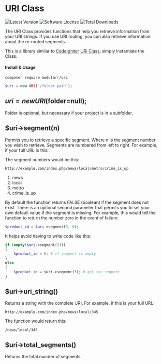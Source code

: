 # URI Class

[![Latest Version](http://img.shields.io/packagist/v/modularr/uri.svg?style=flat)](https://packagist.org/packages/Modularr/uri)
[![Software License](https://img.shields.io/badge/license-UNLICENSE-blue.svg)](LICENSE)
[![Total Downloads](https://img.shields.io/packagist/dt/modularr/uri.svg?style=flat)](https://packagist.org/packages/Modularr/uri)

The URI Class provides functions that help you retrieve information from your URI strings. If you use URI routing, you can also retrieve information about the re-routed segments.

This is a library similar to [CodeIgniter](http://www.codeigniter.com) [URI Class](http://www.codeigniter.com/userguide2/libraries/uri.html), simply Instantiate the Class.

#### Install & Usage

`composer require modularr/uri`
```php
$uri = new URI('/folder_path');
```

## $uri = new URI($folder=null);

Folder is optional, but necessary if your project is in a subfolder.

## $uri->segment(n)

Permits you to retrieve a specific segment. Where n is the segment number you wish to retrieve. Segments are numbered from left to right. For example, if your full URL is this:

The segment numbers would be this:

`http://example.com/index.php/news/local/metro/crime_is_up`

1. news
2. local
3. metro
4. crime_is_up

By default the function returns FALSE (boolean) if the segment does not exist. There is an optional second parameter that permits you to set your own default value if the segment is missing. For example, this would tell the function to return the number zero in the event of failure:

```php
$product_id = $uri->segment(3, 0);
```
It helps avoid having to write code like this:
```php
if (empty($uri->segment(3)))
{
    $product_id = 0; # if segment is empty
}
else
{
    $product_id = $uri->segment(3); # get the segment
}
```

## $uri->uri_string()

Returns a string with the complete URI. For example, if this is your full URL:

`http://example.com/index.php/news/local/345`

The function would return this:

`/news/local/345`

## $uri->total_segments()

Returns the total number of segments.
